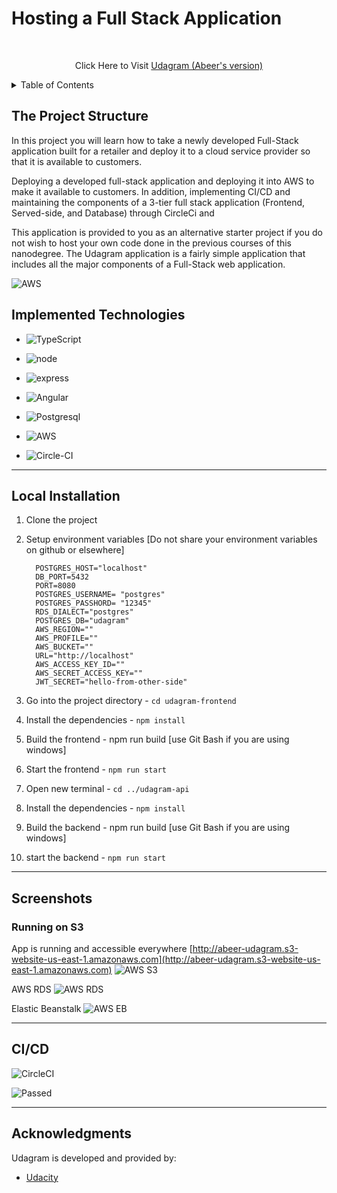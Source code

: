 # Hosting a Full Stack Application

<br>

  <p align="center"> Click Here to Visit 
  <a href="http://abeer-udagram.s3-website-us-east-1.amazonaws.com">Udagram (Abeer's version)</a>
  </p>
</div>

<!-- TABLE OF CONTENTS -->
<details>
  <summary>Table of Contents</summary>
  <ol>
    <li>
      <a href="#the-project-structure">The Project Structure</a>
    </li>
       <li><a href="#implemented-technologies"> Implemented Technologies</a></li>
    <li>
      <a href="#local-installation">Local Installation</a>
    </li>
    <li><a href="#screenshots">Screenshots</a></li>
    <li><a href="#cicd">CI/CD</a></li>
    <li><a href="#acknowledgments">Acknowledgments</a></li>
  </ol>
</details>

## The Project Structure

In this project you will learn how to take a newly developed Full-Stack application built for a retailer and deploy it to a cloud service provider so that it is available to customers.

Deploying a developed full-stack application and deploying it into AWS to make it available to customers. In addition, implementing CI/CD and maintaining the components of a 3-tier full stack application (Frontend, Served-side, and Database) through CircleCi and

This application is provided to you as an alternative starter project if you do not wish to host your own code done in the previous courses of this nanodegree. The Udagram application is a fairly simple application that includes all the major components of a Full-Stack web application.

![AWS](https://github.com/AbeerAlmakhdhub/udagram/blob/main/Docs/AWS%20Architecture%20Diagram.png)

## Implemented Technologies

- ![TypeScript](https://img.shields.io/badge/TypeScript-007ACC?style=for-the-badge&logo=typescript&logoColor=white)
- ![node](https://img.shields.io/badge/Node.js-339933?style=for-the-badge&logo=nodedotjs&logoColor=white)
- ![express](https://img.shields.io/badge/Express.js-000000?style=for-the-badge&logo=express&logoColor=white)

- ![Angular](https://img.shields.io/badge/Angular-FF0000?style=for-the-badge&logo=Angular&logoColor=white)
- ![Postgresql](https://img.shields.io/badge/PostgreSQL-316192?style=for-the-badge&logo=postgresql&logoColor=white)
- ![AWS](https://img.shields.io/badge/Amazon_AWS-FF9900?style=for-the-badge&logo=amazonaws&logoColor=white)

- ![Circle-CI](https://img.shields.io/badge/circleci-343434?style=for-the-badge&logo=circleci&logoColor=white)

---

<!-- GETTING STARTED -->

## Local Installation

1.  Clone the project
2.  Setup environment variables
    [Do not share your environment variables on github or elsewhere]

    ```
      POSTGRES_HOST="localhost"
      DB_PORT=5432
      PORT=8080
      POSTGRES_USERNAME= "postgres"
      POSTGRES_PASSHORD= "12345"
      RDS_DIALECT="postgres"
      POSTGRES_DB="udagram"
      AWS_REGION=""
      AWS_PROFILE=""
      AWS_BUCKET=""
      URL="http://localhost"
      AWS_ACCESS_KEY_ID=""
      AWS_SECRET_ACCESS_KEY=""
      JWT_SECRET="hello-from-other-side"
    ```

3.  Go into the project directory - `cd udagram-frontend`
4.  Install the dependencies - `npm install`
5.  Build the frontend - npm run build [use Git Bash if you are using windows]
6.  Start the frontend - `npm run start`
7.  Open new terminal - `cd ../udagram-api`
8.  Install the dependencies - `npm install`
9.  Build the backend - npm run build [use Git Bash if you are using windows]
10. start the backend - `npm run start`

---

## Screenshots

### Running on S3

App is running and accessible everywhere [http://abeer-udagram.s3-website-us-east-1.amazonaws.com](http://abeer-udagram.s3-website-us-east-1.amazonaws.com)
![AWS S3](https://github.com/AbeerAlmakhdhub/udagram/blob/main/Screenshots/AWS%20S3.png)

AWS RDS ![AWS RDS](https://github.com/AbeerAlmakhdhub/udagram/blob/main/Screenshots/AWS%20RDS.png)

Elastic Beanstalk ![AWS EB](https://github.com/AbeerAlmakhdhub/udagram/blob/main/Screenshots/AWS%20EB.png)

---

## CI/CD

![CircleCI](https://circleci.com/gh/circleci/circleci-docs.svg?style=svg)

![Passed](https://github.com/AbeerAlmakhdhub/udagram/blob/main/Screenshots/Successful%20CircleCi%20Build.png)

---

<!-- ACKNOWLEDGMENTS -->

## Acknowledgments

Udagram is developed and provided by:

- [Udacity](https://github.com/udacity)
